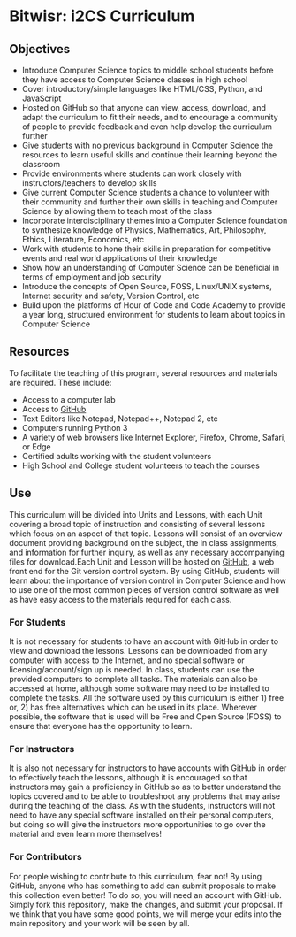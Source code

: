 # Bitwisr: i2CS Curriculum

## Objectives
* Introduce Computer Science topics to middle school students before they have access to Computer Science classes in high school
* Cover introductory/simple languages like HTML/CSS, Python, and JavaScript
* Hosted on GitHub so that anyone can view, access, download, and adapt the curriculum to fit their needs, and to encourage a community of people to provide feedback and even help develop the curriculum further
* Give students with no previous background in Computer Science the resources to learn useful skills and continue their learning beyond the classroom
* Provide environments where students can work closely with instructors/teachers to develop skills
* Give current Computer Science students a chance to volunteer with their community and further their own skills in teaching and Computer Science by allowing them to teach most of the class
* Incorporate interdisciplinary themes into a Computer Science foundation to synthesize knowledge of Physics, Mathematics, Art, Philosophy, Ethics, Literature, Economics, etc
* Work with students to hone their skills in preparation for competitive events and real world applications of their knowledge
* Show how an understanding of Computer Science can be beneficial in terms of employment and job security
* Introduce the concepts of Open Source, FOSS, Linux/UNIX systems, Internet security and safety, Version Control, etc
* Build upon the platforms of Hour of Code and Code Academy to provide a year long, structured environment for students to learn about topics in Computer Science

## Resources
To facilitate the teaching of this program, several resources and materials are required. These include:
* Access to a computer lab
* Access to [GitHub](http://www.github.com)
* Text Editors like Notepad, Notepad++, Notepad 2, etc
* Computers running Python 3
* A variety of web browsers like Internet Explorer, Firefox, Chrome, Safari, or Edge
* Certified adults working with the student volunteers
* High School and College student volunteers to teach the courses

## Use
This curriculum will be divided into Units and Lessons, with each Unit covering a broad topic of instruction and consisting of several lessons which focus on an aspect of that topic. Lessons will consist of an overview document providing background on the subject, the in class assignments, and information for further inquiry, as well as any necessary accompanying files for download.Each Unit and Lesson will be hosted on [GitHub](http://www.github.com), a web front end for the Git version control system. By using GitHub, students will learn about the importance of version control in Computer Science and how to use one of the most common pieces of version control software as well as have easy access to the materials required for each class.

### For Students
It is not necessary for students to have an account with GitHub in order to view and download the lessons. Lessons can be downloaded from any computer with access to the Internet, and no special software or licensing/account/sign up is needed. In class, students can use the provided computers to complete all tasks. The materials can also be accessed at home, although some software may need to be installed to complete the tasks. All the software used by this curriculum is either 1) free or, 2) has free alternatives which can be used in its place. Wherever possible, the software that is used will be Free and Open Source (FOSS) to ensure that everyone has the opportunity to learn.

### For Instructors
It is also not necessary for instructors to have accounts with GitHub in order to effectively teach the lessons, although it is encouraged so that instructors may gain a proficiency in GitHub so as to better understand the topics covered and to be able to troubleshoot any problems that may arise during the teaching of the class. As with the students, instructors will not need to have any special software installed on their personal computers, but doing so will give the instructors more opportunities to go over the material and even learn more themselves!

### For Contributors
For people wishing to contribute to this curriculum, fear not! By using GitHub, anyone who has something to add can submit proposals to make this collection even better! To do so, you will need an account with GitHub. Simply fork this repository, make the changes, and submit your proposal. If we think that you have some good points, we will merge your edits into the main repository and your work will be seen by all.
